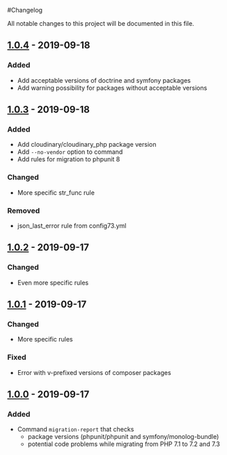 #Changelog

All notable changes to this project will be documented in this file.

## [1.0.4](https://github.com/raptor-mvk/php-migration-helper/compare/v1.0.3...v1.0.4) - 2019-09-18
### Added
- Add acceptable versions of doctrine and symfony packages
- Add warning possibility for packages without acceptable versions

## [1.0.3](https://github.com/raptor-mvk/php-migration-helper/compare/v1.0.2...v1.0.3) - 2019-09-18
### Added
- Add cloudinary/cloudinary_php package version
- Add `--no-vendor` option to command
- Add rules for migration to phpunit 8
### Changed
- More specific str_func rule
### Removed
- json_last_error rule from config73.yml

## [1.0.2](https://github.com/raptor-mvk/php-migration-helper/compare/v1.0.1...v1.0.2) - 2019-09-17
### Changed
- Even more specific rules

## [1.0.1](https://github.com/raptor-mvk/php-migration-helper/compare/v1.0.0...v1.0.1) - 2019-09-17
### Changed
- More specific rules
### Fixed
- Error with v-prefixed versions of composer packages

## [1.0.0](https://github.com/raptor-mvk/php-migration-helper/releases/tag/v1.0.0) - 2019-09-17
### Added
- Command `migration-report` that checks
  - package versions (phpunit/phpunit and symfony/monolog-bundle)
  - potential code problems while migrating from PHP 7.1 to 7.2 and 7.3

